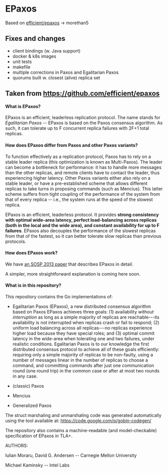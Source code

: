 EPaxos
======

Based on [efficient/epaxos](https://github.com/efficient/epaxos) -> morethan5

## Fixes and changes

- client bindings (w. Java support)
- docker & k8s images
- unit tests
- makefile
- multiple corrections in Paxos and Egalitarian Paxos
- quorums built w. closest (alive) replica set

## Taken from https://github.com/efficient/epaxos

#### What is EPaxos?

EPaxos is an efficient, leaderless replication protocol. The name stands for *Egalitarian Paxos* -- EPaxos is based
on the Paxos consensus algorithm. As such, it can tolerate up to F concurrent replica failures with 2F+1 total replicas.

#### How does EPaxos differ from Paxos and other Paxos variants?

To function effectively as a replication protocol, Paxos has to rely on a stable leader replica (this optimization is known as Multi-Paxos). The leader can become a bottleneck for performance: it has to handle more messages than the other replicas, and remote clients have to contact the leader, thus experiencing higher latency. Other Paxos variants either also rely on a stable leader, or have a pre-established scheme that allows different replicas to take turns in proposing commands (such as Mencius). This latter scheme
suffers from tight coupling of the performance of the system from that of every replica -- i.e., the system runs at the speed of the slowest replica.

EPaxos is an efficient, leaderless protocol. It provides **strong consistency with optimal wide-area latency, perfect load-balancing across replicas (both in the local and the wide area), and constant availability for up to F failures**. EPaxos also decouples the performance of the slowest replicas from that of the fastest, so it can better tolerate slow replicas than previous protocols.

#### How does EPaxos work?

We have [an SOSP 2013 paper](http://dl.acm.org/ft_gateway.cfm?id=2517350&ftid=1403953&dwn=1) that describes EPaxos in detail.

A simpler, more straightforward explanation is coming here soon.


#### What is in this repository?

This repository contains the Go implementations of:

* Egalitarian Paxos (EPaxos), a new distributed consensus algorithm based on
Paxos EPaxos achieves three goals: (1) availability *without interruption*
as long as a simple majority of replicas are reachable---its availability is not
interrupted when replicas crash or fail to respond; (2) uniform load balancing
across all replicas---no replicas experience higher load because they have
special roles; and (3) optimal commit latency in the wide-area when tolerating
one and two failures, under realistic conditions. Egalitarian Paxos is to our
knowledge the first distributed consensus protocol to achieve all of these goals
efficiently: requiring only a simple majority of replicas to be non-faulty,
using a number of messages linear in the number of replicas to choose a command,
and committing commands after just one communication round (one round trip) in
the common case or after at most two rounds in any case.

* (classic) Paxos

* Mencius

* Generalized Paxos


The struct marshaling and unmarshaling code was generated automatically using
the tool available at: https://code.google.com/p/gobin-codegen/

The repository also contains a machine-readable (and model-checkable) specification of EPaxos in TLA+.


AUTHORS:

Iulian Moraru, David G. Andersen -- Carnegie Mellon University

Michael Kaminsky -- Intel Labs
